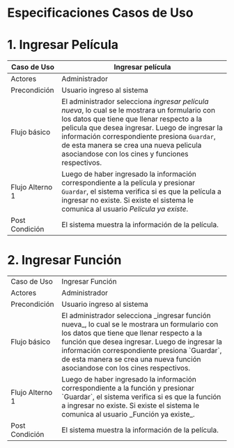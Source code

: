 # Especificaciones Casos de Uso

# 1. Ingresar Película

| Caso de Uso | Ingresar película |
| --- | --- |
| Actores | Administrador |
| Precondición | Usuario ingreso al sistema |
| Flujo básico | El administrador selecciona _ingresar película nueva_, lo cual se le mostrara un formulario con los datos que tiene que llenar respecto a la pelicula que desea ingresar. Luego de ingresar la información  correspondiente presiona `Guardar`, de esta manera se crea una nueva pelicula asociandose con los cines y funciones respectivos.|
| Flujo Alterno 1 | Luego de haber ingresado la información  correspondiente a la película y presionar `Guardar`, el sistema verifica si es que la película a ingresar no existe. Si existe el sistema le comunica al usuario _Película ya existe_. |
|Post Condición | El sistema muestra la información de la película. |

# 2. Ingresar Función

<table>
  <tr>
    <td>Caso de Uso</td>
    <td>Ingresar Función</td>
  </tr>
  <tr>
    <td>Actores</td>
    <td>Administrador</td>
  </tr>
  <tr>
    <td>Precondición</td>
    <td>Usuario ingreso al sistema</td>
  </tr>
    <td>Flujo básico</td>
    <td>El administrador selecciona _ingresar función nueva_, lo cual se le mostrara un formulario con los datos que tiene que llenar respecto a la función que desea ingresar. Luego de ingresar la información  correspondiente presiona `Guardar`, de esta manera se crea una nueva función asociandose con los cines respectivos.</td>
  <tr>
    <td>Flujo Alterno 1</td>
    <td>Luego de haber ingresado la información  correspondiente a la función y presionar `Guardar`, el sistema verifica si es que la función a ingresar no existe. Si existe el sistema le comunica al usuario _Función ya existe_.</td>
  </tr>
  <tr>
    <td>Post Condición</td>
    <td>El sistema muestra la información de la película.</td>
</table>
